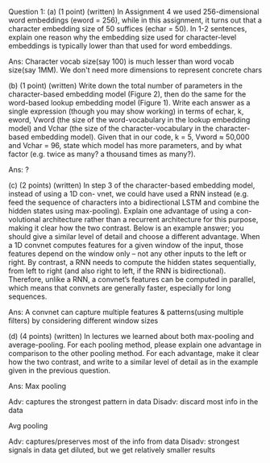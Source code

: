 Question 1:
(a) (1 point) (written) In Assignment 4 we used 256-dimensional word embeddings (eword = 256), while in this assignment, it turns out that a character embedding size of 50 suffices (echar = 50). In 1-2 sentences, explain one reason why the embedding size used for character-level embeddings is typically lower than that used for word embeddings.

Ans: Character vocab size(say 100) is much lesser than word vocab size(say 1MM). We don't need more dimensions to represent concrete chars

(b) (1 point) (written) Write down the total number of parameters in the character-based embedding model (Figure 2), then do the same for the word-based lookup embedding model (Figure 1). Write each answer as a single expression (though you may show working) in terms of echar, k, eword, Vword (the size of the word-vocabulary in the lookup embedding model) and Vchar (the size of the character-vocabulary in the character-based embedding model).
Given that in our code, k = 5, Vword ≈ 50,000 and Vchar = 96, state which model has more parameters, and by what factor (e.g. twice as many? a thousand times as many?).

Ans: ?

(c) (2 points) (written) In step 3 of the character-based embedding model, instead of using a 1D con- vnet, we could have used a RNN instead (e.g. feed the sequence of characters into a bidirectional LSTM and combine the hidden states using max-pooling). Explain one advantage of using a con- volutional architecture rather than a recurrent architecture for this purpose, making it clear how the two contrast. Below is an example answer; you should give a similar level of detail and choose a different advantage.
When a 1D convnet computes features for a given window of the input, those features depend on the window only – not any other inputs to the left or right. By contrast, a RNN needs to compute the hidden states sequentially, from left to right (and also right to left, if the RNN is bidirectional). Therefore, unlike a RNN, a convnet’s features can be computed in parallel, which means that convnets are generally faster, especially for long sequences.

Ans: A convnet can capture multiple features & patterns(using multiple filters) by considering different window sizes 

(d) (4 points) (written) In lectures we learned about both max-pooling and average-pooling. For each pooling method, please explain one advantage in comparison to the other pooling method. For each advantage, make it clear how the two contrast, and write to a similar level of detail as in the example given in the previous question.

Ans: 
Max pooling

Adv: captures the strongest pattern in data
Disadv: discard most info in the data

Avg pooling

Adv: captures/preserves most of the info from data
Disadv: strongest signals in data get diluted, but we get relatively smaller results
